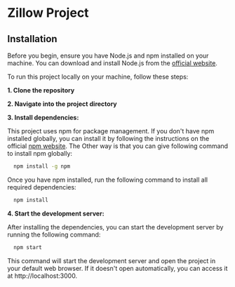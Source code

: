 
# Zillow Project




## Installation

Before you begin, ensure you have Node.js and npm installed on your machine. You can download and install Node.js from the [official website](https://nodejs.org/en).

To run this project locally on your machine, follow these steps:

**1. Clone the repository**

**2. Navigate into the project directory**

**3. Install dependencies:**

This project uses npm for package management. If you don't have npm installed globally, you can install it by following the instructions on the official [npm website](https://docs.npmjs.com/getting-started). The Other way is that you can give following command to install npm globally:

```bash
  npm install -g npm
```


Once you have npm installed, run the following command to install all required dependencies:

```bash
  npm install
```

**4. Start the development server:**

After installing the dependencies, you can start the development server by running the following command:

```bash
  npm start

```

This command will start the development server and open the project in your default web browser. If it doesn't open automatically, you can access it at http://localhost:3000.







